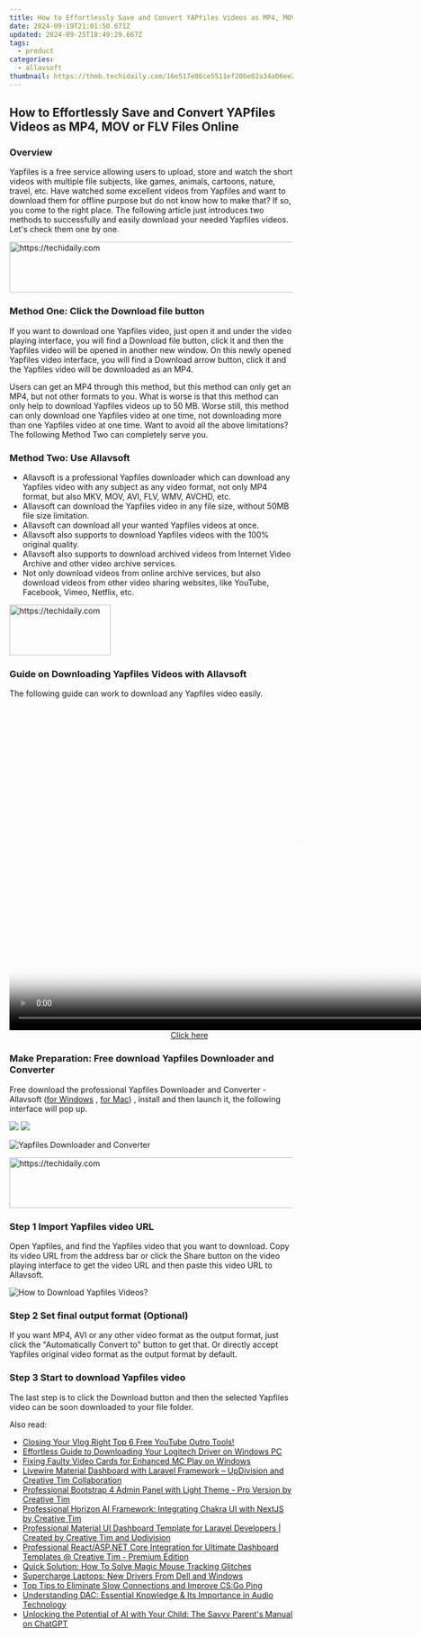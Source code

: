 ```yaml
---
title: How to Effortlessly Save and Convert YAPfiles Videos as MP4, MOV or FLV Files Online
date: 2024-09-19T21:01:50.671Z
updated: 2024-09-25T18:49:29.667Z
tags:
  - product
categories:
  - allavsoft
thumbnail: https://thmb.techidaily.com/16e517e86ce5511ef20be02a34a06ee211f62f0d8653c2cec4d55484854e4b69.jpg
---
```


## How to Effortlessly Save and Convert YAPfiles Videos as MP4, MOV or FLV Files Online

### Overview

Yapfiles is a free service allowing users to upload, store and watch the short videos with multiple file subjects, like games, animals, cartoons, nature, travel, etc. Have watched some excellent videos from Yapfiles and want to download them for offline purpose but do not know how to make that? If so, you come to the right place. The following article just introduces two methods to successfully and easily download your needed Yapfiles videos. Let's check them one by one.

<!-- affiliate ads begin -->
<a href="https://zebaoaffiliateprogram.pxf.io/c/5597632/2137976/21526" target="_top" id="2137976">
  <img src="//a.impactradius-go.com/display-ad/21526-2137976" border="0" alt="https://techidaily.com" width="728" height="90"/>
</a>
<img height="0" width="0" src="https://zebaoaffiliateprogram.pxf.io/i/5597632/2137976/21526" style="position:absolute;visibility:hidden;" border="0" />
<!-- affiliate ads end -->

### Method One: Click the Download file button

If you want to download one Yapfiles video, just open it and under the video playing interface, you will find a Download file button, click it and then the Yapfiles video will be opened in another new window. On this newly opened Yapfiles video interface, you will find a Download arrow button, click it and the Yapfiles video will be downloaded as an MP4.

Users can get an MP4 through this method, but this method can only get an MP4, but not other formats to you. What is worse is that this method can only help to download Yapfiles videos up to 50 MB. Worse still, this method can only download one Yapfiles video at one time, not downloading more than one Yapfiles video at one time. Want to avoid all the above limitations? The following Method Two can completely serve you.

### Method Two: Use Allavsoft

* Allavsoft is a professional Yapfiles downloader which can download any Yapfiles video with any subject as any video format, not only MP4 format, but also MKV, MOV, AVI, FLV, WMV, AVCHD, etc.
* Allavsoft can download the Yapfiles video in any file size, without 50MB file size limitation.
* Allavsoft can download all your wanted Yapfiles videos at once.
* Allavsoft also supports to download Yapfiles videos with the 100% original quality.
* Allavsoft also supports to download archived videos from Internet Video Archive and other video archive services.
* Not only download videos from online archive services, but also download videos from other video sharing websites, like YouTube, Facebook, Vimeo, Netflix, etc.

<!-- affiliate ads begin -->
<a href="https://aligracehair.sjv.io/c/5597632/2135353/19272" target="_top" id="2135353">
  <img src="//a.impactradius-go.com/display-ad/19272-2135353" border="0" alt="https://techidaily.com" width="180" height="90"/>
</a>
<img height="0" width="0" src="https://aligracehair.sjv.io/i/5597632/2135353/19272" style="position:absolute;visibility:hidden;" border="0" />
<!-- affiliate ads end -->

### Guide on Downloading Yapfiles Videos with Allavsoft

The following guide can work to download any Yapfiles video easily.

<!-- affiliate ads begin -->
<span id="1492813">
					<video width="1024" height="576" style="cursor:pointer"
           poster="//a.impactradius-go.com/display-clicktoplayimage/1492813.png"
           onclick="if(!this.playClicked){this.play();this.setAttribute('controls',true);this.playClicked=true;}">
	   <source src="//a.impactradius-go.com/display-ad/14559-1492813">
	   <img src="//a.impactradius-go.com/display-clicktoplayimage/1492813.png" style="border: none; height: 100%; width: 100%; object-fit: contain">
	</video>
	<div style="width:640px;text-align:center"><a href="javascript:window.open(decodeURIComponent('https%3A%2F%2Fpropmoneyinc.pxf.io%2Fc%2F5597632%2F1492813%2F14559'), '_blank');void(0);">Click here</a></div>
</span>
<img height="0" width="0" src="https://imp.pxf.io/i/5597632/1492813/14559" style="position:absolute;visibility:hidden;" border="0" />
<!-- affiliate ads end -->

### Make Preparation: Free download Yapfiles Downloader and Converter

Free download the professional Yapfiles Downloader and Converter - Allavsoft ([for Windows](https://tools.techidaily.com/allavsoft/products/) , [for Mac](https://tools.techidaily.com/allavsoft/products/)) , install and then launch it, the following interface will pop up.

[![](https://www.allavsoft.com/how-to/../images/how-to/free-download-win.jpg)](https://tools.techidaily.com/allavsoft/products/) [![](https://www.allavsoft.com/how-to/../images/how-to/free-download-mac.jpg)](https://tools.techidaily.com/allavsoft/products/)

![Yapfiles Downloader and Converter](https://www.allavsoft.com/how-to/../images/allavsoft/screen-shot-600.jpg)

<!-- affiliate ads begin -->
<a href="https://appsumo.8odi.net/c/5597632/2052062/7443" target="_top" id="2052062">
  <img src="//a.impactradius-go.com/display-ad/7443-2052062" border="0" alt="https://techidaily.com" width="728" height="90"/>
</a>
<img height="0" width="0" src="https://appsumo.8odi.net/i/5597632/2052062/7443" style="position:absolute;visibility:hidden;" border="0" />
<!-- affiliate ads end -->

### Step 1 Import Yapfiles video URL

Open Yapfiles, and find the Yapfiles video that you want to download. Copy its video URL from the address bar or click the Share button on the video playing interface to get the video URL and then paste this video URL to Allavsoft.

![How to Download Yapfiles Videos?](https://www.allavsoft.com/how-to/../images/how-to/download-rtmp-video/download-rtmp-video.jpg)

### Step 2 Set final output format (Optional)

If you want MP4, AVI or any other video format as the output format, just click the "Automatically Convert to" button to get that. Or directly accept Yapfiles original video format as the output format by default.

### Step 3 Start to download Yapfiles video

The last step is to click the Download button and then the selected Yapfiles video can be soon downloaded to your file folder.

<ins class="adsbygoogle"
     style="display:block"
     data-ad-format="autorelaxed"
     data-ad-client="ca-pub-7571918770474297"
     data-ad-slot="1223367746"></ins>

<ins class="adsbygoogle"
     style="display:block"
     data-ad-client="ca-pub-7571918770474297"
     data-ad-slot="8358498916"
     data-ad-format="auto"
     data-full-width-responsive="true"></ins>

<span class="atpl-alsoreadstyle">Also read:</span>
<div><ul>
<li><a href="https://youtube-clips.techidaily.com/1716465416587-closing-your-vlog-right-top-6-free-youtube-outro-tools/"><u>Closing Your Vlog Right Top 6 Free YouTube Outro Tools!</u></a></li>
<li><a href="https://hardware-help.techidaily.com/effortless-guide-to-downloading-your-logitech-driver-on-windows-pc/"><u>Effortless Guide to Downloading Your Logitech Driver on Windows PC</u></a></li>
<li><a href="https://network-issues.techidaily.com/fixing-faulty-video-cards-for-enhanced-mc-play-on-windows/"><u>Fixing Faulty Video Cards for Enhanced MC Play on Windows</u></a></li>
<li><a href="https://fox-tls.techidaily.com/livewire-material-dashboard-with-laravel-framework-updivision-and-creative-tim-collaboration/"><u>Livewire Material Dashboard with Laravel Framework – UpDivision and Creative Tim Collaboration</u></a></li>
<li><a href="https://fox-tls.techidaily.com/professional-bootstrap-4-admin-panel-with-light-theme-pro-version-by-creative-tim/"><u>Professional Bootstrap 4 Admin Panel with Light Theme - Pro Version by Creative Tim</u></a></li>
<li><a href="https://fox-tls.techidaily.com/professional-horizon-ai-framework-integrating-chakra-ui-with-nextjs-by-creative-tim/"><u>Professional Horizon AI Framework: Integrating Chakra UI with NextJS by Creative Tim</u></a></li>
<li><a href="https://fox-tls.techidaily.com/professional-material-ui-dashboard-template-for-laravel-developers-created-by-creative-tim-and-updivision/"><u>Professional Material UI Dashboard Template for Laravel Developers | Created by Creative Tim and Updivision</u></a></li>
<li><a href="https://fox-tls.techidaily.com/professional-reactaspnet-core-integration-for-ultimate-dashboard-templates-creative-tim-premium-edition/"><u>Professional React/ASP.NET Core Integration for Ultimate Dashboard Templates @ Creative Tim - Premium Edition</u></a></li>
<li><a href="https://tech-recovery.techidaily.com/quick-solution-how-to-solve-magic-mouse-tracking-glitches/"><u>Quick Solution: How To Solve Magic Mouse Tracking Glitches</u></a></li>
<li><a href="https://driver-install.techidaily.com/supercharge-laptops-new-drivers-from-dell-and-windows/"><u>Supercharge Laptops: New Drivers From Dell and Windows</u></a></li>
<li><a href="https://common-error.techidaily.com/top-tips-to-eliminate-slow-connections-and-improve-csgo-ping/"><u>Top Tips to Eliminate Slow Connections and Improve CS:Go Ping</u></a></li>
<li><a href="https://tech-recovery.techidaily.com/understanding-dac-essential-knowledge-and-its-importance-in-audio-technology/"><u>Understanding DAC: Essential Knowledge & Its Importance in Audio Technology</u></a></li>
<li><a href="https://tech-hub.techidaily.com/unlocking-the-potential-of-ai-with-your-child-the-savvy-parents-manual-on-chatgpt/"><u>Unlocking the Potential of AI with Your Child: The Savvy Parent's Manual on ChatGPT</u></a></li>
</ul></div>

